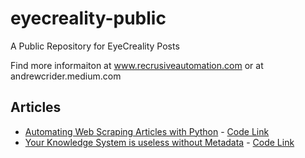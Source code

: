 # eyecreality-public
 A Public Repository for EyeCreality Posts

 Find more informaiton at www.recrusiveautomation.com or at andrewcrider.medium.com
 
 ## Articles
 * [Automating Web Scraping Articles with Python](https://recursiveautomation.com/second-brain/automating-web-scraping-articles-with-python/) - [Code Link](https://github.com/AndrewCrider/eyecreality-public/blob/main/Articles/Article%20Scraping/article_scrape.py)
 * [Your Knowledge System is useless without Metadata](https://recursiveautomation.com/second-brain/your-knowledge-system-is-worthles/) - [Code Link](https://github.com/AndrewCrider/eyecreality-public/tree/main/Roam%20Research%20(Second%20Brain))
 
